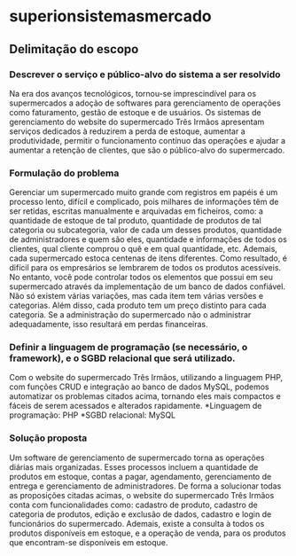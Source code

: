 # superionsistemasmercado

<h2> Delimitação do escopo </h2>

<h3> Descrever o serviço e público-alvo do sistema a ser resolvido </h3>
  Na era dos avanços tecnológicos, tornou-se imprescindível para os supermercados a adoção de softwares para gerenciamento de operações como faturamento, gestão de estoque e de usuários. Os sistemas de gerenciamento do website do supermercado Três Irmãos apresentam serviços dedicados à reduzirem a perda de estoque, aumentar a produtividade, permitir o funcionamento contínuo das operações e ajudar a aumentar a retenção de clientes, que são o público-alvo do supermercado.

<h3> Formulação do problema </h3>
  Gerenciar um supermercado muito grande com registros em papéis é um processo lento, difícil e complicado, pois milhares de informações têm de ser retidas, escritas manualmente e arquivadas em ficheiros, como: a  quantidade de estoque de tal produto, quantidade de produtos de tal categoria ou subcategoria, valor de cada um desses produtos, quantidade de administradores e quem são eles, quantidade e informações de todos os clientes, qual cliente comprou o quê e em qual quantidade, etc.
  Ademais, cada supermercado estoca centenas de itens diferentes. Como resultado, é difícil para os empresários se lembrarem de todos os produtos acessíveis. No entanto, você pode controlar todos os elementos que possui em seu supermercado através da implementação de um banco de dados confiável. Não só existem várias variações, mas cada item tem várias versões e categorias. Além disso, cada produto tem um preço distinto para cada categoria. Se a administração do supermercado não o administrar adequadamente, isso resultará em perdas financeiras.

<h3>Definir a linguagem de programação (se necessário, o framework), e o SGBD relacional que será utilizado. </h3>
  Com o website do supermercado Três Irmãos, utilizando a linguagem PHP, com funções CRUD e integração ao banco de dados MySQL, podemos automatizar os problemas citados acima, tornando eles mais compactos e fáceis de serem acessados e alterados rapidamente. 
*Linguagem de programação: PHP
*SGBD relacional: MySQL

<h3> Solução proposta </h3>
  Um software de gerenciamento de supermercado torna as operações diárias mais organizadas. Esses processos incluem a quantidade de produtos em estoque, contas a pagar, agendamento, gerenciamento de entrega e gerenciamento de administradores.
  De forma a solucionar todas as proposições citadas acimas, o website do supermercado Três Irmãos conta com funcionalidades como: cadastro de produto, cadastro de categoria de produtos, edição e exclusão de dados, cadastro e login de funcionários do supermercado. Ademais, existe a consulta à todos os produtos disponíveis em estoque, e a operação de venda, para os produtos que encontram-se disponíveis em estoque.

